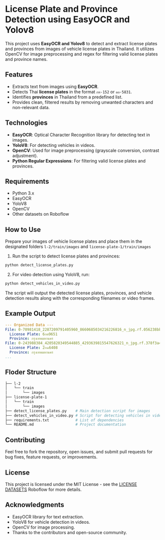 # License Plate and Province Detection using EasyOCR and Yolov8

This project uses **EasyOCR and Yolov8** to detect and extract license plates and provinces from images of vehicle license plates in Thailand. It utilizes OpenCV for image preprocessing and regex for filtering valid license plates and province names.

## Features
- Extracts text from images using **EasyOCR**.
- Detects Thai **license plates** in the format `กท-152` or `ดล-5831`.
- Identifies **provinces** in Thailand from a predefined list.
- Provides clean, filtered results by removing unwanted characters and non-relevant data.

## Technologies
- **EasyOCR**: Optical Character Recognition library for detecting text in images.
- **YoloV8**: For detecting vehicles in videos.
- **OpenCV**: Used for image preprocessing (grayscale conversion, contrast adjustment).
- **Python Regular Expressions**: For filtering valid license plates and provinces.

## Requirements
- Python 3.x
- EasyOCR
- YoloV8
- OpenCV
- Other datasets on Roboflow

## How to Use

Prepare your images of vehicle license plates and place them in the designated folders `l-2/train/images` and `license-plate-1/train/images`

1. Run the script to detect license plates and provinces:

```bash
python detect_license_plates.py
```

2. For video detection using YoloV8, run:

```bash
python detect_vehicles_in_video.py
```
The script will output the detected license plates, provinces, and vehicle detection results along with the corresponding filenames or video frames.

## Example Output

```yaml
--- Organized Data ---
File: 0-70981418_2287209791405960_8660685034216226816_n_jpg.rf.056238bb14a6d42efb80c4d5765b35e7.jpg
  License Plate: 6กต9651
  Province: กรุงเทพมหานคร
File: 0-243988384_4205820349544885_4293639815547626321_n_jpg.rf.378f3a47d315ae9f5fe379627d28e75b.jpg
  License Plate: 2กฉ6408
  Province: กรุงเทพมหานคร
...
```
## Floder Structure

```bash
├── l-2
│   └── train
│       └── images
├── license-plate-1
│   └── train
│       └── images
├── detect_license_plates.py    # Main detection script for images
├── detect_vehicles_in_video.py # Script for detecting vehicles in videos using YoloV8
├── requirements.txt            # List of dependencies
└── README.md                   # Project documentation
```
## Contributing
Feel free to fork the repository, open issues, and submit pull requests for bug fixes, feature requests, or improvements.

## License
This project is licensed under the MIT License - see the [LICENSE DATASETS](https://universe.roboflow.com/search?q=thai%2520license-plate) Roboflow for more details.

## Acknowledgments
- EasyOCR library for text extraction.
- YoloV8 for vehicle detection in videos.
- OpenCV for image processing.
- Thanks to the contributors and open-source community.

